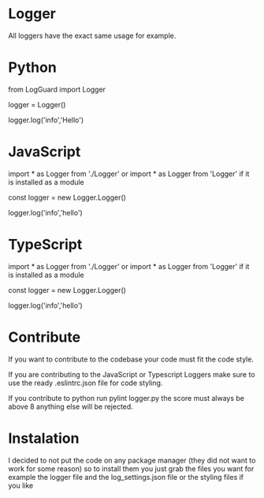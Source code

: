 # Logger 

All loggers have the exact same usage for example.

# Python

  from LogGuard import Logger
  
  logger = Logger()

  logger.log('info','Hello')

# JavaScript

  import * as Logger from './Logger' or import * as Logger from 'Logger' if it is installed as a module
  
  const logger = new Logger.Logger()

  logger.log('info','hello')

# TypeScript

  import * as Logger from './Logger' or import * as Logger from 'Logger' if it is installed as a module
  
  const logger = new Logger.Logger()

  logger.log('info','hello')

# Contribute

If you want to contribute to the codebase your code must fit the code style.

If you are contributing to the JavaScript or Typescript Loggers make sure to use the ready .eslintrc.json file for code styling.

If you contribute to python run pylint logger.py the score must always be above 8 anything else will be rejected.

# Instalation

I decided to not put the code on any package manager (they did not want to work for some reason) so to install them you just grab the files you want for example the logger file and the log_settings.json file or the styling files if you like
